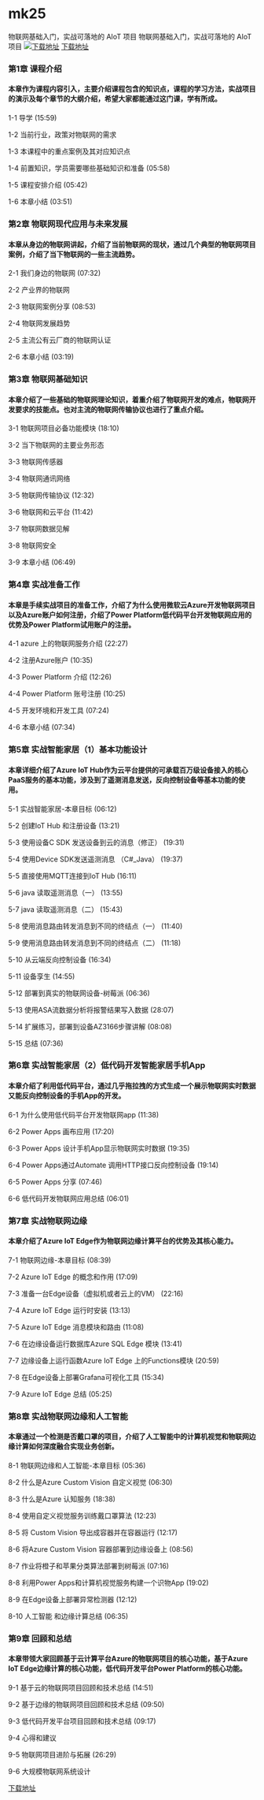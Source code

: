 # mk25
物联网基础入门，实战可落地的 AIoT 项目
物联网基础入门，实战可落地的 AIoT 项目
[![下载地址](https://img.mukewang.com/szimg/613b04f409d0794305400304.jpg "下载地址")](https://51xueit.vip "下载地址")
[下载地址](https://51xueit.vip "下载地址")
### 第1章 课程介绍 

#### 本章作为课程内容引入，主要介绍课程包含的知识点，课程的学习方法，实战项目的演示及每个章节的大纲介绍，希望大家都能通过这门课，学有所成。
1-1 导学 (15:59)

1-2 当前行业，政策对物联网的需求

1-3 本课程中的重点案例及其对应知识点

1-4 前置知识，学员需要哪些基础知识和准备 (05:58)

1-5 课程安排介绍 (05:42)

1-6 本章小结 (03:51)


### 第2章 物联网现代应用与未来发展

#### 本章从身边的物联网讲起，介绍了当前物联网的现状，通过几个典型的物联网项目案例，介绍了当下物联网的一些主流趋势。
2-1 我们身边的物联网 (07:32)

2-2 产业界的物联网

2-3 物联网案例分享 (08:53)

2-4 物联网发展趋势

2-5 主流公有云厂商的物联网认证

2-6 本章小结 (03:19)


### 第3章 物联网基础知识 

#### 本章介绍了一些基础的物联网理论知识，着重介绍了物联网开发的难点，物联网开发要求的技能点。也对主流的物联网传输协议也进行了重点介绍。
3-1 物联网项目必备功能模块 (18:10)

3-2 当下物联网的主要业务形态

3-3 物联网传感器

3-4 物联网通讯网络

3-5 物联网传输协议 (12:32)

3-6 物联网和云平台 (11:42)

3-7 物联网数据见解

3-8 物联网安全

3-9 本章小结 (06:49)


### 第4章 实战准备工作 

#### 本章是手续实战项目的准备工作，介绍了为什么使用微软云Azure开发物联网项目以及Azure账户如何注册，介绍了Power Platform低代码平台开发物联网应用的优势及Power Platform试用账户的注册。
4-1 azure 上的物联网服务介绍 (22:27)

4-2 注册Azure账户 (10:35)

4-3 Power Platform 介绍 (12:26)

4-4 Power Platform 账号注册 (10:25)

4-5 开发环境和开发工具 (07:24)

4-6 本章小结 (07:34)


### 第5章 实战智能家居（1）基本功能设计

#### 本章详细介绍了Azure IoT Hub作为云平台提供的可承载百万级设备接入的核心PaaS服务的基本功能，涉及到了遥测消息发送，反向控制设备等基本功能的使用。
5-1 实战智能家居-本章目标 (06:12)

5-2 创建IoT Hub 和注册设备 (13:21)

5-3 使用设备C SDK 发送设备到云的消息（修正） (19:31)

5-4 使用Device SDK发送遥测消息 （C#_Java） (19:37)

5-5 直接使用MQTT连接到IoT Hub (16:11)

5-6 java 读取遥测消息（一） (13:55)

5-7 java 读取遥测消息（二） (15:43)

5-8 使用消息路由转发消息到不同的终结点（一） (11:40)

5-9 使用消息路由转发消息到不同的终结点（二） (11:18)

5-10 从云端反向控制设备 (16:34)

5-11 设备孪生 (14:55)

5-12 部署到真实的物联网设备-树莓派 (06:36)

5-13 使用ASA流数据分析将报警结果写入数据 (28:07)

5-14 扩展练习，部署到设备AZ3166步骤讲解 (08:08)

5-15 总结 (07:36)


### 第6章 实战智能家居（2）低代码开发智能家居手机App

#### 本章介绍了利用低代码平台，通过几乎拖拉拽的方式生成一个展示物联网实时数据又能反向控制设备的手机App的开发。
6-1 为什么使用低代码平台开发物联网app (11:38)

6-2 Power Apps 画布应用 (17:20)

6-3 Power Apps 设计手机App显示物联网实时数据 (19:35)

6-4 Power Apps通过Automate 调用HTTP接口反向控制设备 (19:14)

6-5 Power Apps 分享 (07:46)

6-6 低代码开发物联网应用总结 (06:01)


### 第7章 实战物联网边缘

#### 本章介绍了Azure IoT Edge作为物联网边缘计算平台的优势及其核心能力。
7-1 物联网边缘-本章目标 (08:39)

7-2 Azure IoT Edge 的概念和作用 (17:09)

7-3 准备一台Edge设备（虚拟机或者云上的VM） (22:16)

7-4 Azure IoT Edge 运行时安装 (13:13)

7-5 Azure IoT Edge 消息模块和路由 (11:08)

7-6 在边缘设备运行数据库Azure SQL Edge 模块 (13:41)

7-7 边缘设备上运行函数Azure IoT Edge 上的Functions模块 (20:59)

7-8 在Edge设备上部署Grafana可视化工具 (15:34)

7-9 Azure IoT Edge 总结 (05:25)


### 第8章 实战物联网边缘和人工智能

#### 本章通过一个检测是否戴口罩的项目，介绍了人工智能中的计算机视觉和物联网边缘计算如何深度融合实现业务创新。
8-1 物联网边缘和人工智能-本章目标 (05:36)

8-2 什么是Azure Custom Vision 自定义视觉 (06:30)

8-3 什么是Azure 认知服务 (18:38)

8-4 使用自定义视觉服务训练戴口罩算法 (12:23)

8-5 将 Custom Vision 导出成容器并在容器运行 (12:17)

8-6 将Azure Custom Vision 容器部署到边缘设备上 (08:56)

8-7 作业将橙子和苹果分类算法部署到树莓派 (07:16)

8-8 利用Power Apps和计算机视觉服务构建一个识物App (19:02)

8-9 在Edge设备上部署异常检测器 (12:12)

8-10 人工智能 和边缘计算总结 (06:35)


### 第9章 回顾和总结

#### 本章带领大家回顾基于云计算平台Azure的物联网项目的核心功能，基于Azure IoT Edge边缘计算的核心功能，低代码开发平台Power Platform的核心功能。
9-1 基于云的物联网项目回顾和技术总结 (14:51)

9-2 基于边缘的物联网项目回顾和技术总结 (09:50)

9-3 低代码开发平台项目回顾和技术总结 (09:17)

9-4 心得和建议

9-5 物联网项目进阶与拓展 (26:29)

9-6 大规模物联网系统设计


[下载地址](https://51xueit.vip "下载地址")
